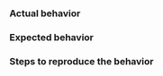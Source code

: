 ### Actual behavior

### Expected behavior

### Steps to reproduce the behavior

[FOR NEW FEATURE REQUESTS]: # (Use the feature/idea board instead: https://wikijs.canny.io/features)
